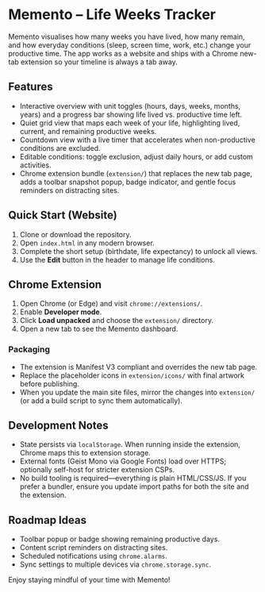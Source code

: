 # Memento – Life Weeks Tracker

Memento visualises how many weeks you have lived, how many remain, and how everyday conditions (sleep, screen time, work, etc.) change your productive time. The app works as a website and ships with a Chrome new-tab extension so your timeline is always a tab away.

## Features
- Interactive overview with unit toggles (hours, days, weeks, months, years) and a progress bar showing life lived vs. productive time left.
- Quiet grid view that maps each week of your life, highlighting lived, current, and remaining productive weeks.
- Countdown view with a live timer that accelerates when non-productive conditions are excluded.
- Editable conditions: toggle exclusion, adjust daily hours, or add custom activities.
- Chrome extension bundle (`extension/`) that replaces the new tab page, adds a toolbar snapshot popup, badge indicator, and gentle focus reminders on distracting sites.

## Quick Start (Website)
1. Clone or download the repository.
2. Open `index.html` in any modern browser.
3. Complete the short setup (birthdate, life expectancy) to unlock all views.
4. Use the **Edit** button in the header to manage life conditions.

## Chrome Extension
1. Open Chrome (or Edge) and visit `chrome://extensions/`.
2. Enable **Developer mode**.
3. Click **Load unpacked** and choose the `extension/` directory.
4. Open a new tab to see the Memento dashboard.

### Packaging
- The extension is Manifest V3 compliant and overrides the new tab page.
- Replace the placeholder icons in `extension/icons/` with final artwork before publishing.
- When you update the main site files, mirror the changes into `extension/` (or add a build script to sync them automatically).

## Development Notes
- State persists via `localStorage`. When running inside the extension, Chrome maps this to extension storage.
- External fonts (Geist Mono via Google Fonts) load over HTTPS; optionally self-host for stricter extension CSPs.
- No build tooling is required—everything is plain HTML/CSS/JS. If you prefer a bundler, ensure you update import paths for both the site and the extension.

## Roadmap Ideas
- Toolbar popup or badge showing remaining productive days.
- Content script reminders on distracting sites.
- Scheduled notifications using `chrome.alarms`.
- Sync settings to multiple devices via `chrome.storage.sync`.

Enjoy staying mindful of your time with Memento!
